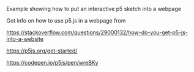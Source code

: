 Example showing how to put an interactive p5 sketch into a webpage

Got info on how to use p5.js in a webpage from

https://stackoverflow.com/questions/29000132/how-do-you-get-p5-js-into-a-website

https://p5js.org/get-started/

https://codepen.io/p5js/pen/wreBKy
